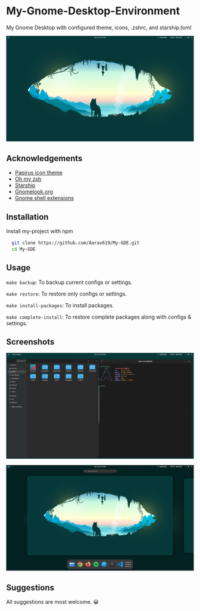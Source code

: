 # My-Gnome-Desktop-Environment

My Gnome Desktop with configured theme, icons, .zshrc, and starship.toml


![Screenshot-1](screenshots/ss1.png)


## Acknowledgements

 - [Papirus icon theme](https://github.com/PapirusDevelopmentTeam/papirus-icon-theme)
 - [Oh my zsh](https://ohmyz.sh/)
 - [Starship](https://starship.rs/)
 - [Gnomelook.org](https://www.gnome-look.org/browse/)
 - [Gnome shell extensions](https://extensions.gnome.org/)


## Installation

Install my-project with npm

```bash
  git clone https://github.com/Aarav619/My-GDE.git
  cd My-GDE
```
    
## Usage
`make backup`: To backup current configs or settings.

`make restore`: To restore only configs or settings.

`make install-packages`: To install packages.

`make complete-install`: To restore complete packages along with configs & settings.


## Screenshots

![Screenshot-2](screenshots/ss2.png)

![Screenshot-3](screenshots/ss3.png)


## Suggestions

All suggestions are most welcome. :grinning: